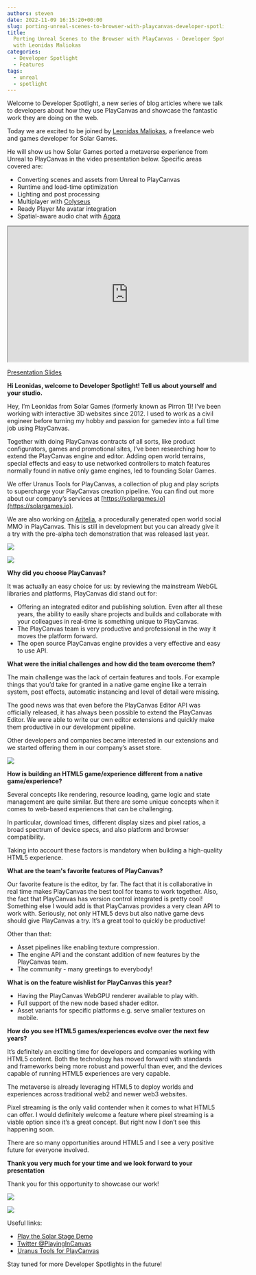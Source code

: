 ```yaml
---
authors: steven
date: 2022-11-09 16:15:20+00:00
slug: porting-unreal-scenes-to-browser-with-playcanvas-developer-spotlight-with-leonidas-maliokas
title:
  Porting Unreal Scenes to the Browser with PlayCanvas - Developer Spotlight
  with Leonidas Maliokas
categories:
  - Developer Spotlight
  - Features
tags:
  - unreal
  - spotlight
---
```


Welcome to Developer Spotlight, a new series of blog articles where we talk to developers about how they use PlayCanvas and showcase the fantastic work they are doing on the web.

Today we are excited to be joined by [Leonidas Maliokas](https://www.linkedin.com/in/leonidas-maliokas/), a freelance web and games developer for Solar Games.

He will show us how Solar Games ported a metaverse experience from Unreal to PlayCanvas in the video presentation below. Specific areas covered are:

- Converting scenes and assets from Unreal to PlayCanvas
- Runtime and load-time optimization
- Lighting and post processing
- Multiplayer with [Colyseus](https://www.colyseus.io/)
- Ready Player Me avatar integration
- Spatial-aware audio chat with [Agora](https://www.agora.io/en/)

<div className="iframe-container">
    <iframe loading="lazy" width="560" height="315" src="https://www.youtube.com/embed/u_8-rzGkDjA" title="YouTube video player" allow="accelerometer; autoplay; clipboard-write; encrypted-media; gyroscope; picture-in-picture" allowfullscreen></iframe>
</div>

[Presentation Slides](/img/Porting-Unreal-to-the-Browser-with-PlayCanvas-Developer-Spotlight-with-Leonidas-Maliokas-Slides.pdf)

**Hi Leonidas, welcome to Developer Spotlight! Tell us about yourself and your studio.**

Hey, I’m Leonidas from Solar Games (formerly known as Pirron 1)! I’ve been working with interactive 3D websites since 2012. I used to work as a civil engineer before turning my hobby and passion for gamedev into a full time job using PlayCanvas.

Together with doing PlayCanvas contracts of all sorts, like product configurators, games and promotional sites, I’ve been researching how to extend the PlayCanvas engine and editor. Adding open world terrains, special effects and easy to use networked controllers to match features normally found in native only game engines, led to founding Solar Games.

We offer Uranus Tools for PlayCanvas, a collection of plug and play scripts to supercharge your PlayCanvas creation pipeline. You can find out more about our company’s services at [https://solargames.io](https://solargames.io).

We are also working on [Aritelia](https://aritelia.io), a procedurally generated open world social MMO in PlayCanvas. This is still in development but you can already give it a try with the pre-alpha tech demonstration that was released last year.

[![](/img/Leonidas-Developer-Spotlight-5.jpg)](/img/Leonidas-Developer-Spotlight-5.jpg)

[![](/img/Leonidas-Developer-Spotlight-1.jpg)](/img/Leonidas-Developer-Spotlight-1.jpg)

**Why did you choose PlayCanvas?**

It was actually an easy choice for us: by reviewing the mainstream WebGL libraries and platforms, PlayCanvas did stand out for:

- Offering an integrated editor and publishing solution. Even after all these years, the ability to easily share projects and builds and collaborate with your colleagues in real-time is something unique to PlayCanvas.
- The PlayCanvas team is very productive and professional in the way it moves the platform forward.
- The open source PlayCanvas engine provides a very effective and easy to use API.

**What were the initial challenges and how did the team overcome them?**

The main challenge was the lack of certain features and tools. For example things that you’d take for granted in a native game engine like a terrain system, post effects, automatic instancing and level of detail were missing.

The good news was that even before the PlayCanvas Editor API was officially released, it has always been possible to extend the PlayCanvas Editor. We were able to write our own editor extensions and quickly make them productive in our development pipeline.

Other developers and companies became interested in our extensions and we started offering them in our company’s asset store.

[![](/img/Leonidas-Developer-Spotlight-2.jpg)](/img/Leonidas-Developer-Spotlight-2.jpg)

**How is building an HTML5 game/experience different from a native game/experience?**

Several concepts like rendering, resource loading, game logic and state management are quite similar. But there are some unique concepts when it comes to web-based experiences that can be challenging.

In particular, download times, different display sizes and pixel ratios, a broad spectrum of device specs, and also platform and browser compatibility.

Taking into account these factors is mandatory when building a high-quality HTML5 experience.

**What are the team's favorite features of PlayCanvas?**

Our favorite feature is the editor, by far. The fact that it is collaborative in real time makes PlayCanvas the best tool for teams to work together. Also, the fact that PlayCanvas has version control integrated is pretty cool! Something else I would add is that PlayCanvas provides a very clean API to work with. Seriously, not only HTML5 devs but also native game devs should give PlayCanvas a try. It’s a great tool to quickly be productive!

Other than that:

- Asset pipelines like enabling texture compression.
- The engine API and the constant addition of new features by the PlayCanvas team.
- The community - many greetings to everybody!

**What is on the feature wishlist for PlayCanvas this year?**

- Having the PlayCanvas WebGPU renderer available to play with.
- Full support of the new node based shader editor.
- Asset variants for specific platforms e.g. serve smaller textures on mobile.

**How do you see HTML5 games/experiences evolve over the next few years?**

It’s definitely an exciting time for developers and companies working with HTML5 content. Both the technology has moved forward with standards and frameworks being more robust and powerful than ever, and the devices capable of running HTML5 experiences are very capable.

The metaverse is already leveraging HTML5 to deploy worlds and experiences across traditional web2 and newer web3 websites.

Pixel streaming is the only valid contender when it comes to what HTML5 can offer. I would definitely welcome a feature where pixel streaming is a viable option since it’s a great concept. But right now I don’t see this happening soon.

There are so many opportunities around HTML5 and I see a very positive future for everyone involved.

**Thank you very much for your time and we look forward to your presentation**

Thank you for this opportunity to showcase our work!

[![](/img/Leonidas-Developer-Spotlight-3.jpg)](/img/Leonidas-Developer-Spotlight-3.jpg)

[![](/img/Leonidas-Developer-Spotlight-6.jpg)](/img/Leonidas-Developer-Spotlight-6.jpg)

Useful links:

- [Play the Solar Stage Demo](https://solargames.io/demos/solar-stage/)
- [Twitter @PlayingInCanvas](https://twitter.com/PlayingInCanvas)
- [Uranus Tools for PlayCanvas](https://solargames.io/tools/)

Stay tuned for more Developer Spotlights in the future!
